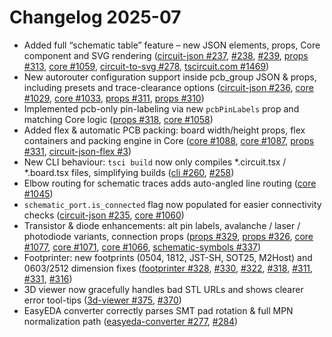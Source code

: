 # Changelog 2025-07

- Added full “schematic table” feature – new JSON elements, props, Core component and SVG rendering ([circuit-json #237](https://github.com/tscircuit/circuit-json/pull/237), [#238](https://github.com/tscircuit/circuit-json/pull/238), [#239](https://github.com/tscircuit/circuit-json/pull/239), [props #313](https://github.com/tscircuit/props/pull/313), [core #1059](https://github.com/tscircuit/core/pull/1059), [circuit-to-svg #278](https://github.com/tscircuit/circuit-to-svg/pull/278), [tscircuit.com #1469](https://github.com/tscircuit/tscircuit.com/pull/1469))
- New autorouter configuration support inside pcb_group JSON & props, including presets and trace-clearance options ([circuit-json #236](https://github.com/tscircuit/circuit-json/pull/236), [core #1029](https://github.com/tscircuit/core/pull/1029), [core #1033](https://github.com/tscircuit/core/pull/1033), [props #311](https://github.com/tscircuit/props/pull/311), [props #310](https://github.com/tscircuit/props/pull/310))
- Implemented pcb-only pin-labeling via new `pcbPinLabels` prop and matching Core logic ([props #318](https://github.com/tscircuit/props/pull/318), [core #1058](https://github.com/tscircuit/core/pull/1058))
- Added flex & automatic PCB packing: board width/height props, flex containers and packing engine in Core ([core #1088](https://github.com/tscircuit/core/pull/1088), [core #1087](https://github.com/tscircuit/core/pull/1087), [props #331](https://github.com/tscircuit/props/pull/331), [circuit-json-flex #3](https://github.com/tscircuit/circuit-json-flex/pull/3))
- New CLI behaviour: `tsci build` now only compiles *.circuit.tsx / *.board.tsx files, simplifying builds ([cli #260](https://github.com/tscircuit/cli/pull/260), [#258](https://github.com/tscircuit/cli/pull/258))
- Elbow routing for schematic traces adds auto-angled line routing ([core #1045](https://github.com/tscircuit/core/pull/1045))
- `schematic_port.is_connected` flag now populated for easier connectivity checks ([circuit-json #235](https://github.com/tscircuit/circuit-json/pull/235), [core #1060](https://github.com/tscircuit/core/pull/1060))
- Transistor & diode enhancements: alt pin labels, avalanche / laser / photodiode variants, connection props ([props #329](https://github.com/tscircuit/props/pull/329), [props #326](https://github.com/tscircuit/props/pull/326), [core #1077](https://github.com/tscircuit/core/pull/1077), [core #1071](https://github.com/tscircuit/core/pull/1071), [core #1066](https://github.com/tscircuit/core/pull/1066), [schematic-symbols #337](https://github.com/tscircuit/schematic-symbols/pull/337))
- Footprinter: new footprints (0504, 1812, JST-SH, SOT25, M2Host) and 0603/2512 dimension fixes ([footprinter #328](https://github.com/tscircuit/footprinter/pull/328), [#330](https://github.com/tscircuit/footprinter/pull/330), [#322](https://github.com/tscircuit/footprinter/pull/322), [#318](https://github.com/tscircuit/footprinter/pull/318), [#311](https://github.com/tscircuit/footprinter/pull/311), [#331](https://github.com/tscircuit/footprinter/pull/331), [#316](https://github.com/tscircuit/footprinter/pull/316))
- 3D viewer now gracefully handles bad STL URLs and shows clearer error tool-tips ([3d-viewer #375](https://github.com/tscircuit/3d-viewer/pull/375), [#370](https://github.com/tscircuit/3d-viewer/pull/370))
- EasyEDA converter correctly parses SMT pad rotation & full MPN normalization path ([easyeda-converter #277](https://github.com/tscircuit/easyeda-converter/pull/277), [#284](https://github.com/tscircuit/easyeda-converter/pull/284))
